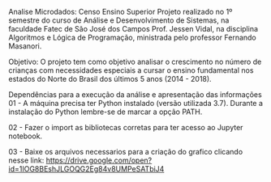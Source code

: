 Analise Microdados: Censo Ensino Superior
Projeto realizado no 1º semestre do curso de Análise e Desenvolvimento de Sistemas, na faculdade Fatec de São José dos Campos Prof. Jessen Vidal, na disciplina Algoritmos e Lógica de Programação, ministrada pelo professor Fernando Masanori.

Objetivo:
O projeto tem como objetivo analisar o crescimento no número de crianças com necessidades especiais a cursar o ensino fundamental nos estados do Norte do Brasil dos últimos 5 anos (2014 - 2018).

Dependências para a execução da análise e apresentação das informações
01 - A máquina precisa ter Python instalado (versão utilizada 3.7). Durante a instalação do Python lembre-se de marcar a opção PATH.

02 - Fazer o import as bibliotecas corretas para ter acesso ao Jupyter notebook.

03 - Baixe os arquivos necessarios para a criação do grafico clicando nesse link: https://drive.google.com/open?id=1IOG8BEshJLGOQG2Eg84v8UMPeSATbiJ4
